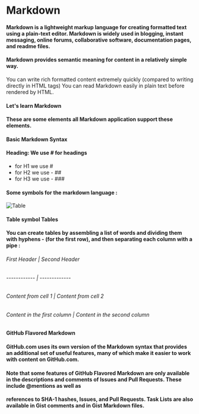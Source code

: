 # Markdown
#### Markdown is a lightweight markup language for creating formatted text using a plain-text editor.  Markdown is widely used in blogging, instant messaging, online forums, collaborative software, documentation pages, and readme files.
#### Markdown provides semantic meaning for content in a relatively simple way.
You can write rich formatted content extremely quickly (compared to writing directly in HTML tags)
You can read Markdown easily in plain text before rendered by HTML.

#### Let's learn Markdown
#### These are some elements all Markdown application support these elements.

#### Basic Markdown Syntax

#### Heading: We use # for headings
 - for H1  we use  #
 - for H2 we use - ##
 - for H3 we use - ###

#### Some symbols for the markdown language  :

![Table](https://res.cloudinary.com/practicaldev/image/fetch/s--4JbB7SY9--/c_imagga_scale,f_auto,fl_progressive,h_420,q_auto,w_1000/https://dev-to-uploads.s3.amazonaws.com/i/g595slgphyi9lkqz2u18.png)

#### Table symbol Tables
#### You can create tables by assembling a list of words and dividing them with hyphens - (for the first row), and then separating each column with a pipe :

###### First Header | Second Header
###### ------------ | -------------
###### Content from cell 1 | Content from cell 2
###### Content in the first column | Content in the second column


#### GitHub Flavored Markdown
#### GitHub.com uses its own version of the Markdown syntax that provides an additional set of useful features, many of which make it easier to work with content on GitHub.com.

#### Note that some features of GitHub Flavored Markdown are only available in the descriptions and comments of Issues and Pull Requests. These include @mentions as well as 
#### references to SHA-1 hashes, Issues, and Pull Requests. Task Lists are also available in Gist comments and in Gist Markdown files.

